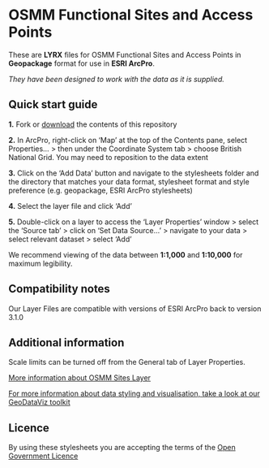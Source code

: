 ﻿# OSMM Functional Sites and Access Points

These are **LYRX** files for OSMM Functional Sites and Access Points in **Geopackage** format for use in **ESRI ArcPro**.

*They have been designed to work with the data as it is supplied.*

## Quick start guide

**1.**  Fork or [download](https://github.com/OrdnanceSurvey/OSMM-Sites-stylesheets/archive/master.zip) the contents of this repository

**2.**  In ArcPro, right-click on ‘Map’ at the top of the Contents pane, select Properties… > then under the Coordinate System tab > choose British National Grid. You may need to reposition to the data extent

**3.**  Click on the ‘Add Data’ button and navigate to the stylesheets folder and the directory that matches your data format, stylesheet format and style preference (e.g. geopackage, ESRI ArcPro stylesheets)

**4.**  Select the layer file and click ‘Add’

**5.**  Double-click on a layer to access the ‘Layer Properties’ window > select the ‘Source tab’ > click on ‘Set Data Source…’ > navigate to your data > select relevant dataset > select ‘Add’

We recommend viewing of the data between **1:1,000** and **1:10,000** for maximum legibility.


## Compatibility notes

Our Layer Files are compatible with versions of ESRI ArcPro back to version 3.1.0

## Additional information

Scale limits can be turned off from the General tab of Layer Properties.

[More information about OSMM Sites Layer](https://www.ordnancesurvey.co.uk/business-government/products/mastermap-sites-layer)

[For more information about data styling and visualisation, take a look at our GeoDataViz toolkit](https://github.com/OrdnanceSurvey/GeoDataViz-Toolkit)

## Licence

By using these stylesheets you are accepting the terms of the [Open Government Licence](http://www.nationalarchives.gov.uk/doc/open-government-licence/)



